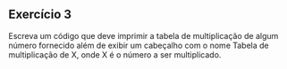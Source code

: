 ## Exercício 3

Escreva um código que deve imprimir a tabela de multiplicação de algum número fornecido além de exibir um cabeçalho com o nome Tabela de multiplicação de X, onde X é o número a ser multiplicado.

